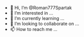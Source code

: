 - 👋 Hi, I’m @Roman777Spartak
- 👀 I’m interested in ...
- 🌱 I’m currently learning ...
- 💞️ I’m looking to collaborate on ...
- 📫 How to reach me ...

<!---
Roman777Spartak/Roman777Spartak is a ✨ special ✨ repository because its `README.md` (this file) appears on your GitHub profile.
You can click the Preview link to take a look at your changes.
--->
